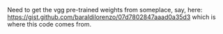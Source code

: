Need to get the vgg pre-trained weights from someplace, say, here: https://gist.github.com/baraldilorenzo/07d7802847aaad0a35d3 which is where this code comes from. 
